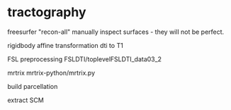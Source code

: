 # tractography

freesurfer "recon-all" 
    manually inspect surfaces - they will not be perfect. 

rigidbody affine transformation dti to T1

FSL preprocessing 
    FSLDTI/toplevelFSLDTI_data03_2

mrtrix
    mrtrix-python/mrtrix.py

build parcellation 

extract SCM 
